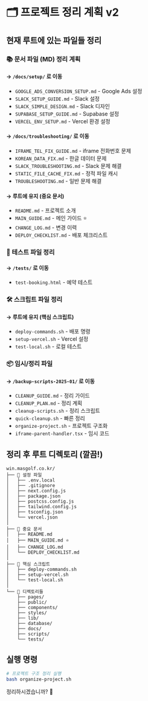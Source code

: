 # 🗂️ 프로젝트 정리 계획 v2

## 현재 루트에 있는 파일들 정리

### 📚 문서 파일 (MD) 정리 계획

#### → `/docs/setup/` 로 이동
- `GOOGLE_ADS_CONVERSION_SETUP.md` - Google Ads 설정
- `SLACK_SETUP_GUIDE.md` - Slack 설정
- `SLACK_SIMPLE_DESIGN.md` - Slack 디자인
- `SUPABASE_SETUP_GUIDE.md` - Supabase 설정
- `VERCEL_ENV_SETUP.md` - Vercel 환경 설정

#### → `/docs/troubleshooting/` 로 이동
- `IFRAME_TEL_FIX_GUIDE.md` - iframe 전화번호 문제
- `KOREAN_DATA_FIX.md` - 한글 데이터 문제
- `SLACK_TROUBLESHOOTING.md` - Slack 문제 해결
- `STATIC_FILE_CACHE_FIX.md` - 정적 파일 캐시
- `TROUBLESHOOTING.md` - 일반 문제 해결

#### → 루트에 유지 (중요 문서)
- `README.md` - 프로젝트 소개
- `MAIN_GUIDE.md` - 메인 가이드 ⭐
- `CHANGE_LOG.md` - 변경 이력
- `DEPLOY_CHECKLIST.md` - 배포 체크리스트

### 🧪 테스트 파일 정리

#### → `/tests/` 로 이동
- `test-booking.html` - 예약 테스트

### 🛠️ 스크립트 파일 정리

#### → 루트에 유지 (핵심 스크립트)
- `deploy-commands.sh` - 배포 명령
- `setup-vercel.sh` - Vercel 설정
- `test-local.sh` - 로컬 테스트

### 📦 임시/정리 파일

#### → `/backup-scripts-2025-01/` 로 이동
- `CLEANUP_GUIDE.md` - 정리 가이드
- `CLEANUP_PLAN.md` - 정리 계획
- `cleanup-scripts.sh` - 정리 스크립트
- `quick-cleanup.sh` - 빠른 정리
- `organize-project.sh` - 프로젝트 구조화
- `iframe-parent-handler.tsx` - 임시 코드

## 정리 후 루트 디렉토리 (깔끔!)

```
win.masgolf.co.kr/
├── 📄 설정 파일
│   ├── .env.local
│   ├── .gitignore
│   ├── next.config.js
│   ├── package.json
│   ├── postcss.config.js
│   ├── tailwind.config.js
│   ├── tsconfig.json
│   └── vercel.json
│
├── 📄 중요 문서
│   ├── README.md
│   ├── MAIN_GUIDE.md ⭐
│   ├── CHANGE_LOG.md
│   └── DEPLOY_CHECKLIST.md
│
├── 🔧 핵심 스크립트
│   ├── deploy-commands.sh
│   ├── setup-vercel.sh
│   └── test-local.sh
│
└── 📁 디렉토리들
    ├── pages/
    ├── public/
    ├── components/
    ├── styles/
    ├── lib/
    ├── database/
    ├── docs/
    ├── scripts/
    └── tests/
```

## 실행 명령

```bash
# 프로젝트 구조 정리 실행
bash organize-project.sh
```

정리하시겠습니까? 🧹
